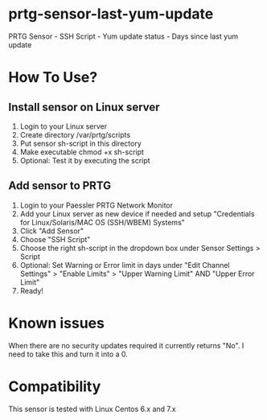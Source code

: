 # prtg-sensor-last-yum-update
PRTG Sensor - SSH Script - Yum update status - Days since last yum update

# How To Use?

## Install sensor on Linux server

1. Login to your Linux server
2. Create directory /var/prtg/scripts
3. Put sensor sh-script in this directory
4. Make executable chmod +x sh-script
5. Optional: Test it by executing the script

## Add sensor to PRTG

1. Login to your Paessler PRTG Network Monitor
2. Add your Linux server as new device if needed and setup "Credentials for Linux/Solaris/MAC OS (SSH/WBEM) Systems"
3. Click "Add Sensor"
4. Choose "SSH Script"
5. Choose the right sh-script in the dropdown box under Sensor Settings > Script
6. Optional: Set Warning or Error limit in days under "Edit Channel Settings" > "Enable Limits" > "Upper Warning Limit" AND "Upper Error Limit"
7. Ready!

# Known issues
When there are no security updates required it currently returns "No". I need to take this and turn it into a 0.

# Compatibility
This sensor is tested with Linux Centos 6.x and 7.x
